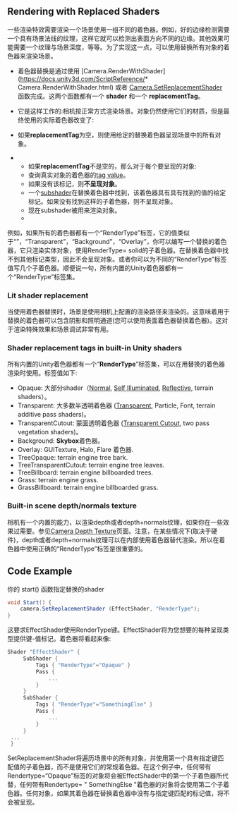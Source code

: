 ## Rendering with Replaced Shaders
一些渲染特效需要渲染一个场景使用一组不同的着色器。例如，好的边缘检测需要一个具有场景法线的纹理，这样它就可以检测出表面方向不同的边缘。其他效果可能需要一个纹理与场景深度，等等。为了实现这一点，可以使用替换所有对象的着色器来渲染场景。

* 着色器替换是通过使用  [Camera.RenderWithShader](https://docs.unity3d.com/ScriptReference/* Camera.RenderWithShader.html) 或者 [Camera.SetReplacementShader](https://docs.unity3d.com/ScriptReference/Camera.SetReplacementShader.html) 函数完成。这两个函数都有一个 **shader** 和一个 **replacementTag**。

* 它是这样工作的:相机按正常方式渲染场景。对象仍然使用它们的材质，但是最终使用的实际着色器改变了:
* 如果**replacementTag**为空，则使用给定的替换着色器呈现场景中的所有对象。
* * 如果**replacementTag**不是空的，那么对于每个要呈现的对象:
  * 查询真实对象的着色器的[tag value](../../ShaderLabSyntax/ShaderLabSubShader/ShaderLabPassSubShaderTags/README.md)。
  * 如果没有该标记，则**不呈现对象**。
  * 一个[subshader](../../ShaderLabSyntax/ShaderLabSubShader/README.md)在替换着色器中找到，该着色器具有具有找到的值的给定标记。如果没有找到这样的子着色器，则不呈现对象。
  * 现在subshader被用来渲染对象。
  * 
例如，如果所有的着色器都有一个“RenderType”标签，它的值类似于“”，“Transparent”，“Background”，“Overlay”，你可以编写一个替换的着色器，它只渲染实体对象，使用RenderType= solid的子着色器。在替换着色器中找不到其他标记类型，因此不会呈现对象。或者你可以为不同的“RenderType”标签值写几个子着色器。顺便说一句，所有内置的Unity着色器都有一个“RenderType”标签集。


### Lit shader replacement
当使用着色器替换时，场景是使用相机上配置的渲染路径来渲染的。这意味着用于替换的着色器可以包含阴影和照明通道(您可以使用表面着色器替换着色器)。这对于渲染特殊效果和场景调试非常有用。

### Shader replacement tags in built-in Unity shaders
所有内置的Unity着色器都有一个“**RenderType**”标签集，可以在用替换的着色器渲染时使用。标签值如下:
* Opaque: 大部分shader（[Normal](https://docs.unity3d.com/Manual/shader-NormalFamily.html), [Self Illuminated](https://docs.unity3d.com/Manual/shader-SelfIllumFamily.html), [Reflective](https://docs.unity3d.com/Manual/shader-ReflectiveFamily.html), terrain shaders）。
* Transparent: 大多数半透明着色器 ([Transparent](https://docs.unity3d.com/Manual/shader-TransparentFamily.html), Particle, Font, terrain additive pass shaders)。
* TransparentCutout: 蒙面透明着色器 ([Transparent Cutout](https://docs.unity3d.com/Manual/shader-TransparentCutoutFamily.html), two pass vegetation shaders)。
* Background: **Skybox**着色器。
* Overlay: GUITexture, Halo, Flare 着色器.
* TreeOpaque: terrain engine tree bark.
* TreeTransparentCutout: terrain engine tree leaves.
* TreeBillboard: terrain engine billboarded trees.
* Grass: terrain engine grass.
* GrassBillboard: terrain engine billboarded grass.

### Built-in scene depth/normals texture
相机有一个内置的能力，以渲染depth或者depth+normals纹理，如果你在一些效果过需要。参见[Camera Depth Texture](../CameraDepthTexture/README.md)页面。注意，在某些情况下(取决于硬件)，depth或者depth+normals纹理可以在内部使用着色器替代渲染。所以在着色器中使用正确的“RenderType”标签是很重要的。

## Code Example
你的 start() 函数指定替换的shader
```cs
void Start() {
    camera.SetReplacementShader (EffectShader, "RenderType");
}
```
这要求EffectShader使用RenderType键。EffectShader将为您想要的每种呈现类型提供键-值标记。着色器将看起来像:
```cs
Shader "EffectShader" {
     SubShader {
         Tags { "RenderType"="Opaque" }
         Pass {
             ...
         }
     }
     SubShader {
         Tags { "RenderType"="SomethingElse" }
         Pass {
             ...
         }
     }
 ...
 }
```

SetReplacementShader将遍历场景中的所有对象，并使用第一个具有指定键匹配值的子着色器，而不是使用它们的常规着色器。在这个例子中，任何带有Rendertype=“Opaque”标签的对象将会被EffectShader中的第一个子着色器所代替，任何带有Rendertype= " SomethingElse "着色器的对象将会使用第二个子着色器。任何对象，如果其着色器在替换着色器中没有与指定键匹配的标记值，将不会被呈现。